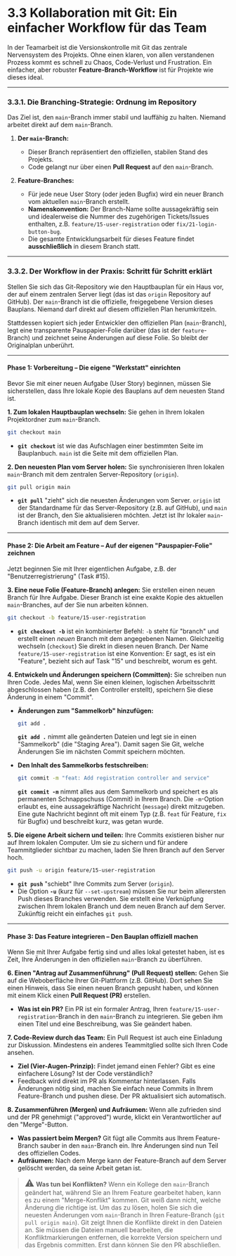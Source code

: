 # 3.3 Kollaboration mit Git: Ein einfacher Workflow für das Team

In der Teamarbeit ist die Versionskontrolle mit Git das zentrale Nervensystem des Projekts. Ohne einen klaren, von allen verstandenen Prozess kommt es schnell zu Chaos, Code-Verlust und Frustration. Ein einfacher, aber robuster **Feature-Branch-Workflow** ist für Projekte wie dieses ideal.

---

### 3.3.1. Die Branching-Strategie: Ordnung im Repository

Das Ziel ist, den `main`-Branch immer stabil und lauffähig zu halten. Niemand arbeitet direkt auf dem `main`-Branch.

1.  **Der `main`-Branch:**
    *   Dieser Branch repräsentiert den offiziellen, stabilen Stand des Projekts.
    *   Code gelangt nur über einen **Pull Request** auf den `main`-Branch.

2.  **Feature-Branches:**
    *   Für jede neue User Story (oder jeden Bugfix) wird ein neuer Branch vom aktuellen `main`-Branch erstellt.
    *   **Namenskonvention:** Der Branch-Name sollte aussagekräftig sein und idealerweise die Nummer des zugehörigen Tickets/Issues enthalten, z.B. `feature/15-user-registration` oder `fix/21-login-button-bug`.
    *   Die gesamte Entwicklungsarbeit für dieses Feature findet **ausschließlich** in diesem Branch statt.

---

### 3.3.2. Der Workflow in der Praxis: Schritt für Schritt erklärt

Stellen Sie sich das Git-Repository wie den Hauptbauplan für ein Haus vor, der auf einem zentralen Server liegt (das ist das `origin` Repository auf GitHub). Der `main`-Branch ist die offizielle, freigegebene Version dieses Bauplans. Niemand darf direkt auf diesem offiziellen Plan herumkritzeln.

Stattdessen kopiert sich jeder Entwickler den offiziellen Plan (`main`-Branch), legt eine transparente Pauspapier-Folie darüber (das ist der `feature`-Branch) und zeichnet seine Änderungen auf diese Folie. So bleibt der Originalplan unberührt.

---

#### Phase 1: Vorbereitung – Die eigene "Werkstatt" einrichten

Bevor Sie mit einer neuen Aufgabe (User Story) beginnen, müssen Sie sicherstellen, dass Ihre lokale Kopie des Bauplans auf dem neuesten Stand ist.

**1. Zum lokalen Hauptbauplan wechseln:**
Sie gehen in Ihrem lokalen Projektordner zum `main`-Branch.
```bash
git checkout main
```
*   **`git checkout`** ist wie das Aufschlagen einer bestimmten Seite im Bauplanbuch. `main` ist die Seite mit dem offiziellen Plan.

**2. Den neuesten Plan vom Server holen:**
Sie synchronisieren Ihren lokalen `main`-Branch mit dem zentralen Server-Repository (`origin`).
```bash
git pull origin main
```
*   **`git pull`** "zieht" sich die neuesten Änderungen vom Server. `origin` ist der Standardname für das Server-Repository (z.B. auf GitHub), und `main` ist der Branch, den Sie aktualisieren möchten. Jetzt ist Ihr lokaler `main`-Branch identisch mit dem auf dem Server.

---

#### Phase 2: Die Arbeit am Feature – Auf der eigenen "Pauspapier-Folie" zeichnen

Jetzt beginnen Sie mit Ihrer eigentlichen Aufgabe, z.B. der "Benutzerregistrierung" (Task #15).

**3. Eine neue Folie (Feature-Branch) anlegen:**
Sie erstellen einen neuen Branch für Ihre Aufgabe. Dieser Branch ist eine exakte Kopie des aktuellen `main`-Branches, auf der Sie nun arbeiten können.
```bash
git checkout -b feature/15-user-registration
```
*   **`git checkout -b`** ist ein kombinierter Befehl: `-b` steht für "branch" und erstellt einen *neuen* Branch mit dem angegebenen Namen. Gleichzeitig wechseln (`checkout`) Sie direkt in diesen neuen Branch. Der Name `feature/15-user-registration` ist eine Konvention: Er sagt, es ist ein "Feature", bezieht sich auf Task "15" und beschreibt, worum es geht.

**4. Entwickeln und Änderungen speichern (Committen):**
Sie schreiben nun Ihren Code. Jedes Mal, wenn Sie einen kleinen, logischen Arbeitsschritt abgeschlossen haben (z.B. den Controller erstellt), speichern Sie diese Änderung in einem "Commit".

*   **Änderungen zum "Sammelkorb" hinzufügen:**
    ```bash
    git add .
    ```
    **`git add .`** nimmt alle geänderten Dateien und legt sie in einen "Sammelkorb" (die "Staging Area"). Damit sagen Sie Git, welche Änderungen Sie im nächsten Commit speichern möchten.

*   **Den Inhalt des Sammelkorbs festschreiben:**
    ```bash
    git commit -m "feat: Add registration controller and service"
    ```
    **`git commit -m`** nimmt alles aus dem Sammelkorb und speichert es als permanenten Schnappschuss (Commit) in Ihrem Branch. Die `-m`-Option erlaubt es, eine aussagekräftige Nachricht (`message`) direkt mitzugeben. Eine gute Nachricht beginnt oft mit einem Typ (z.B. `feat` für Feature, `fix` für Bugfix) und beschreibt kurz, was getan wurde.

**5. Die eigene Arbeit sichern und teilen:**
Ihre Commits existieren bisher nur auf Ihrem lokalen Computer. Um sie zu sichern und für andere Teammitglieder sichtbar zu machen, laden Sie Ihren Branch auf den Server hoch.
```bash
git push -u origin feature/15-user-registration
```
*   **`git push`** "schiebt" Ihre Commits zum Server (`origin`).
*   Die Option **`-u`** (kurz für `--set-upstream`) müssen Sie nur beim allerersten Push dieses Branches verwenden. Sie erstellt eine Verknüpfung zwischen Ihrem lokalen Branch und dem neuen Branch auf dem Server. Zukünftig reicht ein einfaches `git push`.

---

#### Phase 3: Das Feature integrieren – Den Bauplan offiziell machen

Wenn Sie mit Ihrer Aufgabe fertig sind und alles lokal getestet haben, ist es Zeit, Ihre Änderungen in den offiziellen `main`-Branch zu überführen.

**6. Einen "Antrag auf Zusammenführung" (Pull Request) stellen:**
Gehen Sie auf die Weboberfläche Ihrer Git-Plattform (z.B. GitHub). Dort sehen Sie einen Hinweis, dass Sie einen neuen Branch gepusht haben, und können mit einem Klick einen **Pull Request (PR)** erstellen.
*   **Was ist ein PR?** Ein PR ist ein formaler Antrag, Ihren `feature/15-user-registration`-Branch in den `main`-Branch zu integrieren. Sie geben ihm einen Titel und eine Beschreibung, was Sie geändert haben.

**7. Code-Review durch das Team:**
Ein Pull Request ist auch eine Einladung zur Diskussion. Mindestens ein anderes Teammitglied sollte sich Ihren Code ansehen.
*   **Ziel (Vier-Augen-Prinzip):** Findet jemand einen Fehler? Gibt es eine einfachere Lösung? Ist der Code verständlich?
*   Feedback wird direkt im PR als Kommentar hinterlassen. Falls Änderungen nötig sind, machen Sie einfach neue Commits in Ihrem Feature-Branch und pushen diese. Der PR aktualisiert sich automatisch.

**8. Zusammenführen (Mergen) und Aufräumen:**
Wenn alle zufrieden sind und der PR genehmigt ("approved") wurde, klickt ein Verantwortlicher auf den "Merge"-Button.
*   **Was passiert beim Mergen?** Git fügt alle Commits aus Ihrem Feature-Branch sauber in den `main`-Branch ein. Ihre Änderungen sind nun Teil des offiziellen Codes.
*   **Aufräumen:** Nach dem Merge kann der Feature-Branch auf dem Server gelöscht werden, da seine Arbeit getan ist.

> <span style="font-size: 1.5em">:warning:</span> **Was tun bei Konflikten?** Wenn ein Kollege den `main`-Branch geändert hat, während Sie an Ihrem Feature gearbeitet haben, kann es zu einem "Merge-Konflikt" kommen. Git weiß dann nicht, welche Änderung die richtige ist. Um das zu lösen, holen Sie sich die neuesten Änderungen vom `main`-Branch in Ihren Feature-Branch (`git pull origin main`). Git zeigt Ihnen die Konflikte direkt in den Dateien an. Sie müssen die Dateien manuell bearbeiten, die Konfliktmarkierungen entfernen, die korrekte Version speichern und das Ergebnis committen. Erst dann können Sie den PR abschließen.
